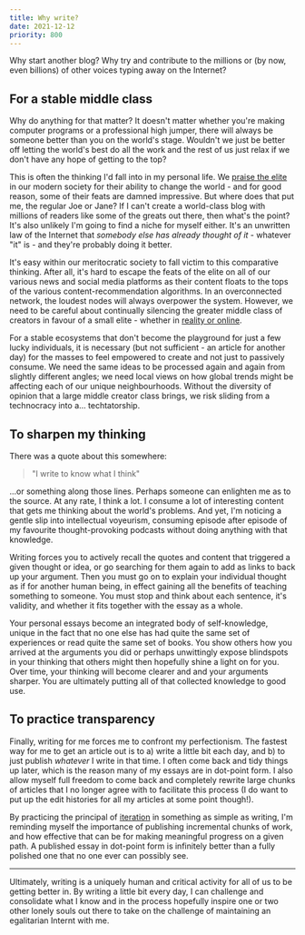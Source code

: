 ```yaml
---
title: Why write?
date: 2021-12-12
priority: 800
---
```


Why start another blog? Why try and contribute to the millions or (by now, even billions) of other voices typing away on the Internet? 

## For a stable middle class
Why do anything for that matter? It doesn't matter whether you're making computer programs or a professional high jumper, there will always be someone better than you on the world's stage. Wouldn't we just be better off letting the world's best do all the work and the rest of us just relax if we don't have any hope of getting to the top?

This is often the thinking I'd fall into in my personal life. We [praise the elite](https://www.samharris.org/podcasts/making-sense-episodes/205-failure-meritocracy) in our modern society for their ability to change the world - and for good reason, some of their feats are damned impressive. But where does that put me, the regular Joe or Jane? If I can't create a world-class blog with millions of readers like some of the greats out there, then what's the point? It's also unlikely I'm going to find a niche for myself either. It's an unwritten law of the Internet that *somebody else has already thought of it* - whatever "it" is - and they're probably doing it better.

It's easy within our meritocratic society to fall victim to this comparative thinking. After all, it's hard to escape the feats of the elite on all of our various news and social media platforms as their content floats to the tops of the various content-recommendation algorithms. In an overconnected network, the loudest nodes will always overpower the system. However, we need to be careful about continually silencing the greater middle class of creators in favour of a small elite - whether in [reality or online](https://hbr.org/2020/12/the-creator-economy-needs-a-middle-class?stream=future). 

For a stable ecosystems that don't become the playground for just a few lucky individuals, it is necessary (but not sufficient - an article for another day) for the masses to feel empowered to create and not just to passively consume. We need the same ideas to be processed again and again from slightly different angles; we need local views on how global trends might be affecting each of our unique neighbourhoods. Without the diversity of opinion that a large middle creator class brings, we risk sliding from a technocracy into a... techtatorship. 

## To sharpen my thinking
There was a quote about this somewhere: 

> "I write to know what I think" 

...or something along those lines. Perhaps someone can enlighten me as to the source. At any rate, I think a lot. I consume a lot of interesting content that gets me thinking about the world's problems. And yet, I'm noticing a gentle slip into intellectual voyeurism, consuming episode after episode of my favourite thought-provoking podcasts without doing anything with that knowledge.

Writing forces you to actively recall the quotes and content that triggered a given thought or idea, or go searching for them again to add as links to back up your argument. Then you must go on to explain your individual thought as if for another human being, in effect gaining all the benefits of teaching something to someone. You must stop and think about each sentence, it's validity, and whether it fits together with the essay as a whole. 

Your personal essays become an integrated body of self-knowledge, unique in the fact that no one else has had quite the same set of experiences or read quite the same set of books. You show others how you arrived at the arguments you did or perhaps unwittingly expose blindspots in your thinking that others might then hopefully shine a light on for you. Over time, your thinking will become clearer and and your arguments sharper. You are ultimately putting all of that collected knowledge to good use. 

## To practice transparency
Finally, writing for me forces me to confront my perfectionism. The fastest way for me to get an article out is to a) write a little bit each day, and b) to just publish *whatever* I write in that time. I often come back and tidy things up later, which is the reason many of my essays are in dot-point form. I also allow myself full freedom to come back and completely rewrite large chunks of articles that I no longer agree with to facilitate this process (I do want to put up the edit histories for all my articles at some point though!).

By practicing the principal of [iteration](https://about.gitlab.com/handbook/values/#iteration) in something as simple as writing, I'm reminding myself the importance of publishing incremental chunks of work, and how effective that can be for making meaningful progress on a given path. A published essay in dot-point form is infinitely better than a fully polished one that no one ever can possibly see.

--- 
Ultimately, writing is a uniquely human and critical activity for all of us to be getting better in. By writing a little bit every day, I can challenge and consolidate what I know and in the process hopefully inspire one or two other lonely souls out there to take on the challenge of maintaining an egalitarian Internt with me. 